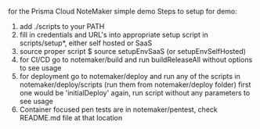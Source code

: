 for the Prisma Cloud NoteMaker simple demo
Steps to setup for demo:
1. add ./scripts to your PATH
2. fill in credentials and URL's into appropriate setup script in scripts/setup*, either self hosted or SaaS 
3. source proper script   $ source setupEnvSaaS (or setupEnvSelfHosted) 
4. for CI/CD go to notemaker/build and run buildReleaseAll without options to see usage
5. for deployment go to notemaker/deploy and run any of the scripts in notemaker/deploy/scripts
   (run them from notemaker/deploy folder)
   first one would be 'initialDeploy'
   again, run script without any parameters to see usage
6. Container focused pen tests are in notemaker/pentest, check README.md file at that location 
 

 
